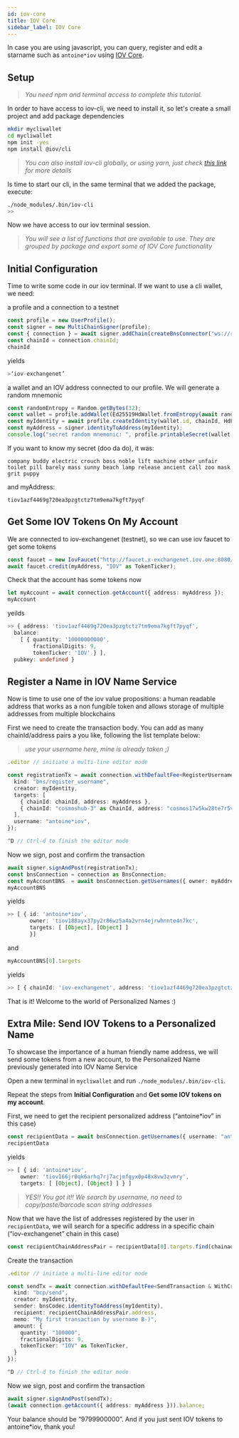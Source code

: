 ```yaml
---
id: iov-core
title: IOV Core
sidebar_label: IOV Core
---
```


In case you are using javascript, you can query, register and edit a starname such as `antoine*iov` using [IOV Core](https://github.com/iov-one/iov-core).

## Setup

> *You need npm and terminal access to complete this tutorial.*

In order to have access to iov-cli, we need to install it, so let's create a small project and add package dependencies

```bash
mkdir mycliwallet
cd mycliwallet
npm init -yes
npm install @iov/cli
```

> *You can also install iov-cli globally, or using yarn, just check [this link](https://github.com/iov-one/iov-core/tree/master/packages/iov-cli#installation-and-first-run) for more details*

Is time to start our cli, in the same terminal that we added the package, execute:

```sh
./node_modules/.bin/iov-cli
>>
```

Now we have access to our iov terminal session.
> *You will see a list of functions that are available to use. They are grouped by package and export some of IOV Core functionality*

## Initial Configuration

Time to write some code in our iov terminal.
If we want to use a cli wallet, we need:

a profile and a connection to a testnet

```ts
const profile = new UserProfile();
const signer = new MultiChainSigner(profile);
const { connection } = await signer.addChain(createBnsConnector("ws://rpc-private-a-x-exchangenet.iov.one:16657"));
const chainId = connection.chainId;
chainId
```
yields
```ts
>‘iov-exchangenet’
```

a wallet and an IOV address connected to our profile. We will generate a random mnemonic

```ts
const randomEntropy = Random.getBytes(32);
const wallet = profile.addWallet(Ed25519HdWallet.fromEntropy(await randomEntropy));
const myIdentity = await profile.createIdentity(wallet.id, chainId, HdPaths.iov(0));
const myAddress = signer.identityToAddress(myIdentity);
console.log("secret random mnemonic: ", profile.printableSecret(wallet.id));
```

If you want to know my secret (doo da do), it was:

```nme
company buddy electric crouch boss noble lift machine other unfair toilet pill barely mass sunny beach lamp release ancient call zoo mask grit puppy
```

and myAddress:

```
tiov1azf4469g720ea3pzgtctz7tm9ema7kgft7pyqf
```

## Get Some IOV Tokens On My Account

We are connected to iov-exchangenet (testnet), so we can use iov faucet to get some tokens

```ts
const faucet = new IovFaucet("http://faucet.x-exchangenet.iov.one:8080/");
await faucet.credit(myAddress, "IOV" as TokenTicker);
```

Check that the account has some tokens now

```ts
let myAccount = await connection.getAccount({ address: myAddress });
myAccount
```
yeilds
```ts
>> { address: 'tiov1azf4469g720ea3pzgtctz7tm9ema7kgft7pyqf',
  balance:
    [ { quantity: '10000000000',
        fractionalDigits: 9,
        tokenTicker: 'IOV' } ],
  pubkey: undefined }
```

## Register a Name in IOV Name Service

Now is time to use one of the iov value propositions: a human readable address that works as a non fungible token and allows storage of multiple addresses from multiple blockchains

First we need to create the transaction body. You can add as many chainId/address pairs a you like, following the list template below:
> *use your username here, mine is already taken ;)*

```ts
.editor // initiate a multi-line editor mode

const registrationTx = await connection.withDefaultFee<RegisterUsernameTx& WithCreator>({
  kind: "bns/register_username",
  creator: myIdentity,
  targets: [
    { chainId: chainId, address: myAddress },
    { chainId: "cosmoshub-3" as ChainId, address: "cosmos17w5kw28te7r5vn4qu08hu6a4crcvwrrgzmsrrn" as Address}
  ],
  username: "antoine*iov",
});

^D // Ctrl-d to finish the editor mode
```

Now we sign, post and confirm the transaction

```ts
await signer.signAndPost(registrationTx);
const bnsConnection = connection as BnsConnection;
const myAccountBNS  = await bnsConnection.getUsernames({ owner: myAddress });
myAccountBNS
```
yields
```ts
>> [ { id: 'antoine*iov',
       owner: 'tiov188ayx37py2r86wz5a4a2vrn4ejrwhnnte4n7kc',
       targets: [ [Object], [Object] ]
       }]
```
and
```ts
myAccountBNS[0].targets
```
yields
```ts
>> [ { chainId: 'iov-exchangenet', address: 'tiov1azf4469g720ea3pzgtctz7tm9ema7kgft7pyqf' }, { chainId: 'cosmoshub-3', address: 'cosmos17w5kw28te7r5vn4qu08hu6a4crcvwrrgzmsrrn' } ]
```

That is it! Welcome to the world of Personalized Names :)

## Extra Mile: Send IOV Tokens to a Personalized Name

To showcase the importance of a human friendly name address, we will send some tokens from a new account, to the Personalized Name previously generated into IOV Name Service

Open a new terminal in `mycliwallet` and run `./node_modules/.bin/iov-cli`.

Repeat the steps from **Initial Configuration** and **Get some IOV tokens on my account**.

First, we need to get the recipient personalized address (“antoine*iov” in this case)

```ts
const recipientData = await bnsConnection.getUsernames({ username: "antoine*iov" });
recipientData
```
yields
```ts
>> [ { id: 'antoine*iov',
    owner: 'tiov166jr0qk6arhq7rj7acjmfgyx0p48x8vw3zvmry',
    targets: [ [Object], [Object] ] } ]
```

> *YES!! You got it!! We search by username, no need to copy/paste/barcode scan string addresses*

Now that we have the list of addresses registered by the user in `recipientData`, we will search for a specific address in a specific chain (“iov-exchangenet” chain in this case)

```ts
const recipientChainAddressPair = recipientData[0].targets.find(chainaddrPair => chainaddrPair.chainId === 'iov-exchangenet');
```

Create the transaction

```ts
.editor // initiate a multi-line editor mode

const sendTx = await connection.withDefaultFee<SendTransaction & WithCreator>({
  kind: "bcp/send",
  creator: myIdentity,
  sender: bnsCodec.identityToAddress(myIdentity),
  recipient: recipientChainAddressPair.address,
  memo: "My first transaction by username B-)",
  amount: {
    quantity: "100000",
    fractionalDigits: 9,
    tokenTicker: "IOV" as TokenTicker,
  }
});

^D // Ctrl-d to finish the editor mode
```

Now we sign, post and confirm the transaction

```ts
await signer.signAndPost(sendTx);
(await connection.getAccount({ address: myAddress })).balance;
```

Your balance should be “9799900000”. And if you just sent IOV tokens to antoine*iov, thank you!
